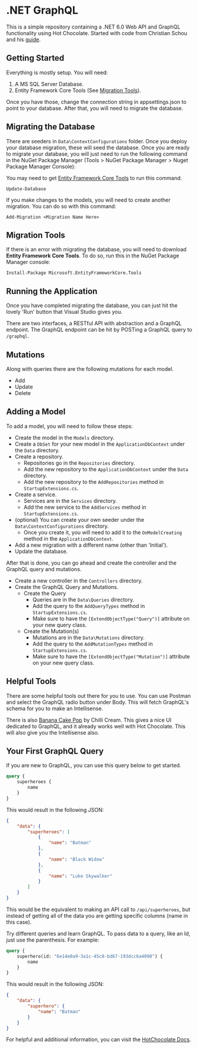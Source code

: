 
# .NET GraphQL

This is a simple repository containing a .NET 6.0 Web API and GraphQL functionality using Hot Chocolate. Started with code from Christian Schou and his [guide](https://blog.christian-schou.dk/how-to-implement-graphql-in-asp-net-core/).

## Getting Started

Everything is mostly setup. You will need:

 1. A MS SQL Server Database.
 2. Entity Framework Core Tools (See [Migration Tools](#migration-tools)).

Once you have those, change the connection string in appsettings.json to point to your database. After that, you will need to migrate the database.

## Migrating the Database

There are seeders in `Data\ContextConfigurations` folder. Once you deploy your database migration, these will seed the database. Once you are ready to migrate your database, you will just need to run the following command in the NuGet Package Manager (Tools > NuGet Package Manager > Nuget Package Manager Console):
    
You may need to get [Entity Framework Core Tools](#migration-tools) to run this command.

```
Update-Database
```

If you make changes to the models, you will need to create another migration. You can do so with this command:

```
Add-Migration <Migration Name Here>
```

## Migration Tools

If there is an error with migrating the database, you will need to download **Entity Framework Core Tools**. To do so, run this in the NuGet Package Manager console:

```
Install-Package Microsoft.EntityFrameworkCore.Tools
```

## Running the Application

Once you have completed migrating the database, you can just hit the lovely 'Run' button that Visual Studio gives you.

There are two interfaces, a RESTful API with abstraction and a GraphQL endpoint. The GraphQL endpoint can be hit by POSTing a GraphQL query to `/graphql`.

## Mutations

Along with queries there are the following mutations for each model.

- Add
- Update
- Delete

## Adding a Model

To add a model, you will need to follow these steps:

- Create the model in the `Models` directory.
- Create a `DbSet` for your new model in the `ApplicationDbContext` under the `Data` directory.
- Create a repository.
  - Repositories go in the `Repositories` directory.
  - Add the new repository to the `ApplicationDbContext` under the `Data` directory.
  - Add the new repository to the `AddRepositories` method in `StartupExtensions.cs`.
- Create a service.
  - Services are in the `Services` directory.
  - Add the new service to the `AddServices` method in `StartupExtensions.cs`.
- (optional) You can create your own seeder under the `Data\ContextConfigurations` directory.
  - Once you create it, you will need to add it to the `OnModelCreating` method in the `ApplicationDbContext`.
- Add a new migration with a different name (other than 'Initial').
- Update the database.

After that is done, you can go ahead and create the controller and the GraphQL query and mutations.

- Create a new controller in the `Controllers` directory.
- Create the GraphQL Query and Mutations.
  - Create the Query
    - Queries are in the `Data\Queries` directory.
    - Add the query to the `AddQueryTypes` method in `StartupExtensions.cs`.
    - Make sure to have the `[ExtendObjectType("Query")]` attribute on your new query class.
  - Create the Mutation(s)
    - Mutations are in the `Data\Mutations` directory.
    - Add the query to the `AddMutationTypes` method in `StartupExtensions.cs`.
    - Make sure to have the `[ExtendObjectType("Mutation")]` attribute on your new query class.

## Helpful Tools

There are some helpful tools out there for you to use. You can use Postman and select the GraphQL radio button under Body. This will fetch GraphQL's schema for you to make an Intellisense.

There is also [Banana Cake Pop](https://chillicream.com/docs/bananacakepop/v2) by Chilli Cream. This gives a nice UI dedicated to GraphQL, and it already works well with Hot Chocolate. This will also give you the Intellisense also.

## Your First GraphQL Query

If you are new to GraphQL, you can use this query below to get started.

```graphql
query {
    superheroes {
        name
    }
}
```

This would result in the following JSON:

```json
{
    "data": {
        "superheroes": [
            {
                "name": "Batman"
            },
            {
                "name": "Black Widow"
            },
            {
                "name": "Luke Skywalker"
            }
        ]
    }
}
```

This would be the equivalent to making an API call to `/api/superheroes`, but instead of getting all of the data you are getting specific columns (name in this case).

Try different queries and learn GraphQL. To pass data to a query, like an Id, just use the parenthesis. For example:

```graphql
query {
    superhero(id: "6e14e0a9-3a1c-45c8-bd67-193dcc6a4098") {
        name
    }
}
```

This would result in the following JSON:

```json
{
    "data": {
        "superhero": {
            "name": "Batman"
        }
    }
}
```

For helpful and additional information, you can visit the [HotChocolate Docs](https://chillicream.com/docs/hotchocolate/v13).